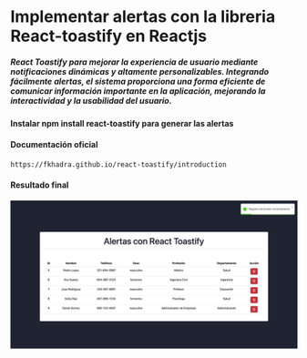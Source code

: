 # Implementar alertas con la libreria React-toastify en Reactjs

##### React Toastify para mejorar la experiencia de usuario mediante notificaciones dinámicas y altamente personalizables. Integrando fácilmente alertas, el sistema proporciona una forma eficiente de comunicar información importante en la aplicación, mejorando la interactividad y la usabilidad del usuario.

#### Instalar npm install react-toastify para generar las alertas

#### Documentación oficial

    https://fkhadra.github.io/react-toastify/introduction

#### Resultado final

![](https://raw.githubusercontent.com/urian121/imagenes-proyectos-github/master/React-toastify.png)
